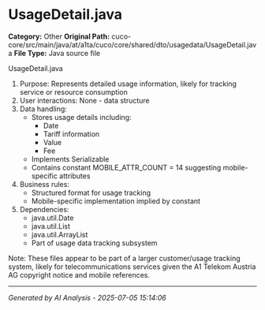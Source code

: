 # UsageDetail.java

**Category:** Other
**Original Path:** cuco-core/src/main/java/at/a1ta/cuco/core/shared/dto/usagedata/UsageDetail.java
**File Type:** Java source file

UsageDetail.java
1. Purpose: Represents detailed usage information, likely for tracking service or resource consumption
2. User interactions: None - data structure
3. Data handling:
   - Stores usage details including:
     - Date
     - Tariff information
     - Value
     - Fee
   - Implements Serializable
   - Contains constant MOBILE_ATTR_COUNT = 14 suggesting mobile-specific attributes
4. Business rules:
   - Structured format for usage tracking
   - Mobile-specific implementation implied by constant
5. Dependencies:
   - java.util.Date
   - java.util.List
   - java.util.ArrayList
   - Part of usage data tracking subsystem

Note: These files appear to be part of a larger customer/usage tracking system, likely for telecommunications services given the A1 Telekom Austria AG copyright notice and mobile references.

---
*Generated by AI Analysis - 2025-07-05 15:14:06*
